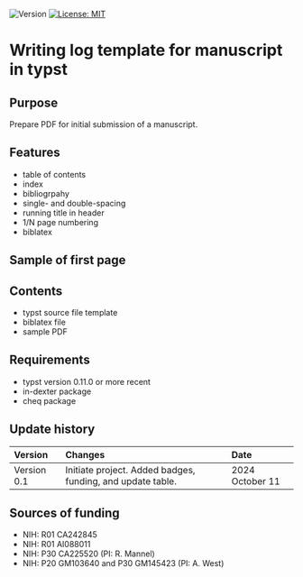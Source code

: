 ![Version](https://img.shields.io/static/v1?label=manuscriptInTypst&message=0.1&color=brightcolor)
[![License: MIT](https://img.shields.io/badge/License-MIT-blue.svg)](https://opensource.org/licenses/MIT)

# Writing log template for manuscript in typst

## Purpose

Prepare PDF for initial submission of a manuscript.

## Features

- table of contents
- index
- bibliogrpahy
- single- and double-spacing
- running title in header
- 1/N page numbering
- biblatex 

## Sample of first page



## Contents
- typst source file template
- biblatex file
- sample PDF


## Requirements

- typst version 0.11.0 or more recent
- in-dexter package
- cheq package



## Update history

|Version       |Changes                                                                                               |Date                 |
|:-------------|:-----------------------------------------------------------------------------------------------------|:--------------------|
| Version 0.1  | Initiate project. Added badges, funding, and update table.                                           | 2024 October 11     |


## Sources of funding

- NIH: R01 CA242845
- NIH: R01 AI088011
- NIH: P30 CA225520 (PI: R. Mannel)
- NIH: P20 GM103640 and P30 GM145423 (PI: A. West)
